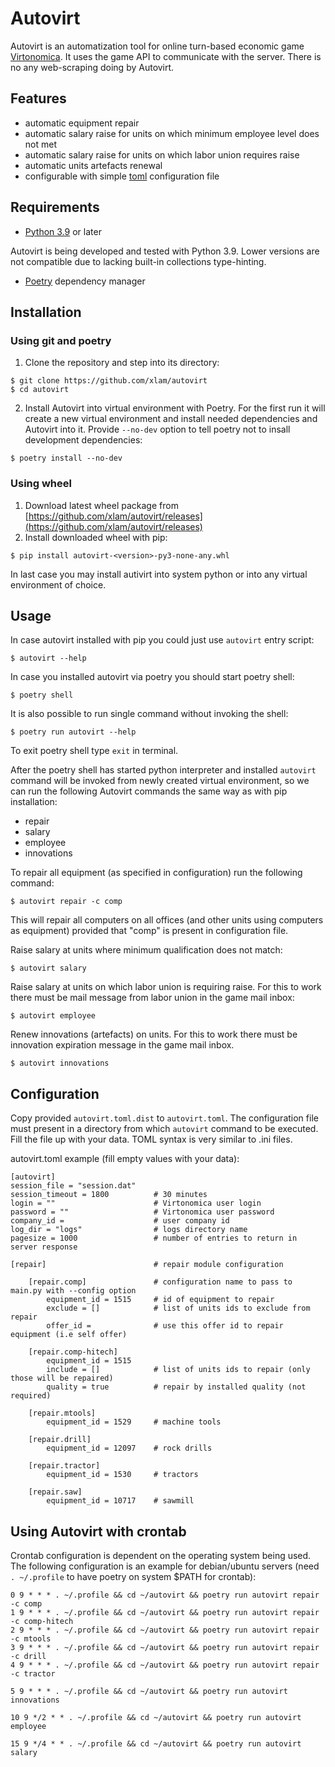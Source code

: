 
# Autovirt

Autovirt is an automatization tool for online turn-based economic game [Virtonomica](https://virtonomica.ru/).
It uses the game API to communicate with the server. There is no any web-scraping doing by Autovirt.

## Features

- automatic equipment repair
- automatic salary raise for units on which minimum employee level does not met
- automatic salary raise for units on which labor union requires raise
- automatic units artefacts renewal
- configurable with simple [toml](https://toml.io/en/) configuration file

## Requirements

- [Python 3.9](https://www.python.org/downloads/release/python-398/) or later

Autovirt is being developed and tested with Python 3.9. Lower versions are not compatible due to lacking built-in collections type-hinting.

- [Poetry](https://python-poetry.org/) dependency manager

## Installation

### Using git and poetry
1. Clone the repository and step into its directory:
```
$ git clone https://github.com/xlam/autovirt
$ cd autovirt
```
2. Install Autovirt into virtual environment with Poetry. For the first run it will create a new virtual environment and install needed dependencies and Autovirt into it. Provide ``--no-dev`` option to tell poetry not to insall development dependencies:
```
$ poetry install --no-dev
```

### Using wheel
1. Download latest wheel package from [https://github.com/xlam/autovirt/releases](https://github.com/xlam/autovirt/releases)
2. Install downloaded wheel with pip:
```
$ pip install autovirt-<version>-py3-none-any.whl
```
In last case you may install autivirt into system python or into any virtual environment of choice.
## Usage
In case autovirt installed with pip you could just use ``autovirt`` entry script:
```
$ autovirt --help
```


In case you installed autovirt via poetry you should start poetry shell:
```
$ poetry shell
```
It is also possible to run single command without invoking the shell:
```
$ poetry run autovirt --help
```
To exit poetry shell type ``exit`` in terminal.

After the poetry shell has started python interpreter and installed ``autovirt`` command will be invoked from newly created virtual environment, so we can run the following Autovirt commands the same way as with pip installation:

- repair
- salary
- employee
- innovations

To repair all equipment (as specified in configuration) run the following command:
```
$ autovirt repair -c comp
```
This will repair all computers on all offices (and other units using computers as equipment) provided that "comp" is present in configuration file.

Raise salary at units where minimum qualification does not match:
```
$ autovirt salary
```

Raise salary at units on which labor union is requiring raise. For this to work there must be mail message from labor union in the game mail inbox:
```
$ autovirt employee
```

Renew innovations (artefacts) on units. For this to work there must be innovation expiration message in the game mail inbox.
```
$ autovirt innovations
```



## Configuration

Copy provided ``autovirt.toml.dist`` to ``autovirt.toml``. The configuration file must present in a directory from which ``autovirt`` command to be executed. Fill the file up with your data.
TOML syntax is very similar to .ini files.

autovirt.toml example (fill empty values with your data):
```
[autovirt]
session_file = "session.dat"
session_timeout = 1800          # 30 minutes
login = ""                      # Virtonomica user login
password = ""                   # Virtonomica user password
company_id =                    # user company id
log_dir = "logs"                # logs directory name
pagesize = 1000                 # number of entries to return in server response

[repair]                        # repair module configuration

    [repair.comp]               # configuration name to pass to main.py with --config option
        equipment_id = 1515     # id of equipment to repair
        exclude = []            # list of units ids to exclude from repair
        offer_id =              # use this offer id to repair equipment (i.e self offer)

    [repair.comp-hitech]
        equipment_id = 1515
        include = []            # list of units ids to repair (only those will be repaired)
        quality = true          # repair by installed quality (not required)

    [repair.mtools]
        equipment_id = 1529     # machine tools

    [repair.drill]
        equipment_id = 12097    # rock drills

    [repair.tractor]
        equipment_id = 1530     # tractors

    [repair.saw]
        equipment_id = 10717    # sawmill
```

## Using Autovirt with crontab

Crontab configuration is dependent on the operating system being used. The following configuration is an example for debian/ubuntu servers (need ``. ~/.profile`` to have poetry on system $PATH for crontab):

```
0 9 * * * . ~/.profile && cd ~/autovirt && poetry run autovirt repair -c comp
1 9 * * * . ~/.profile && cd ~/autovirt && poetry run autovirt repair -c comp-hitech
2 9 * * * . ~/.profile && cd ~/autovirt && poetry run autovirt repair -c mtools
3 9 * * * . ~/.profile && cd ~/autovirt && poetry run autovirt repair -c drill
4 9 * * * . ~/.profile && cd ~/autovirt && poetry run autovirt repair -c tractor

5 9 * * * . ~/.profile && cd ~/autovirt && poetry run autovirt innovations

10 9 */2 * * . ~/.profile && cd ~/autovirt && poetry run autovirt employee

15 9 */4 * * . ~/.profile && cd ~/autovirt && poetry run autovirt salary

```
